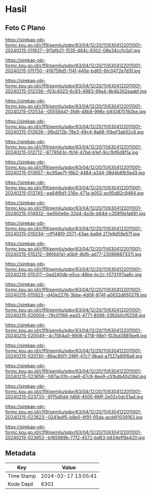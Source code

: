 # Hasil

## Foto C Plano

https://sirekap-obj-formc.kpu.go.id/c1f9/pemilu/pdpr/63/04/12/20/11/6304122011001-20240215-011627--911afb21-1535-464c-8302-08e34ccfc0a1.jpg

https://sirekap-obj-formc.kpu.go.id/c1f9/pemilu/pdpr/63/04/12/20/11/6304122011001-20240215-011750--416759d5-114f-445e-bd65-6fc0472e7d3f.jpg

https://sirekap-obj-formc.kpu.go.id/c1f9/pemilu/pdpr/63/04/12/20/11/6304122011001-20240215-012336--f03c4023-6c93-4983-99a4-4b4b302eaabf.jpg

https://sirekap-obj-formc.kpu.go.id/c1f9/pemilu/pdpr/63/04/12/20/11/6304122011001-20240215-012534--05559441-3fd6-48b8-998c-b933870192be.jpg

https://sirekap-obj-formc.kpu.go.id/c1f9/pemilu/pdpr/63/04/12/20/11/6304122011001-20240215-012626--3fbd212b-78e2-49c4-8a68-f0bef3ab52c8.jpg

https://sirekap-obj-formc.kpu.go.id/c1f9/pemilu/pdpr/63/04/12/20/11/6304122011001-20240215-012712--8779583c-fb14-47bd-b1ef-9cc1bf6d8f1a.jpg

https://sirekap-obj-formc.kpu.go.id/c1f9/pemilu/pdpr/63/04/12/20/11/6304122011001-20240215-013657--bc95ae7f-f6b2-4484-a344-38d4b8fb5ed3.jpg

https://sirekap-obj-formc.kpu.go.id/c1f9/pemilu/pdpr/63/04/12/20/11/6304122011001-20240215-013745--ea64f9d1-216e-471a-b052-ec95d82c9464.jpg

https://sirekap-obj-formc.kpu.go.id/c1f9/pemilu/pdpr/63/04/12/20/11/6304122011001-20240215-014932--be0b0e6e-32d4-4a3b-b64d-c359f9e1a681.jpg

https://sirekap-obj-formc.kpu.go.id/c1f9/pemilu/pdpr/63/04/12/20/11/6304122011001-20240215-015034--cff148f0-2571-43ae-ba9d-217e8d59e57f.jpg

https://sirekap-obj-formc.kpu.go.id/c1f9/pemilu/pdpr/63/04/12/20/11/6304122011001-20240215-015212--86f4d7a1-a0b9-4bfb-ad77-230966873311.jpg

https://sirekap-obj-formc.kpu.go.id/c1f9/pemilu/pdpr/63/04/12/20/11/6304122011001-20240215-015317--0ad240db-e5ce-46be-bc2c-f37311f7aa6c.jpg

https://sirekap-obj-formc.kpu.go.id/c1f9/pemilu/pdpr/63/04/12/20/11/6304122011001-20240215-015923--d40e2276-3bbe-4d08-874f-a0632d650279.jpg

https://sirekap-obj-formc.kpu.go.id/c1f9/pemilu/pdpr/63/04/12/20/11/6304122011001-20240215-020004--79c01166-ead3-4771-8596-3392b0cf0258.jpg

https://sirekap-obj-formc.kpu.go.id/c1f9/pemilu/pdpr/63/04/12/20/11/6304122011001-20240215-020049--4c7564a0-9906-4718-98e1-102bd2885be6.jpg

https://sirekap-obj-formc.kpu.go.id/c1f9/pemilu/pdpr/63/04/12/20/11/6304122011001-20240215-020130--86ac80f1-296f-47c7-9bad-a7527a90f6a6.jpg

https://sirekap-obj-formc.kpu.go.id/c1f9/pemilu/pdpr/63/04/12/20/11/6304122011001-20240215-023656--087ac01b-cae6-47c9-8ee9-c51bdb40d38d.jpg

https://sirekap-obj-formc.kpu.go.id/c1f9/pemilu/pdpr/63/04/12/20/11/6304122011001-20240215-023733--97f5d0d4-fd68-4505-86ff-2e02c0dc51ad.jpg

https://sirekap-obj-formc.kpu.go.id/c1f9/pemilu/pdpr/63/04/12/20/11/6304122011001-20240215-023823--0241edf5-b8e0-4f91-95da-acd4f1039163.jpg

https://sirekap-obj-formc.kpu.go.id/c1f9/pemilu/pdpr/63/04/12/20/11/6304122011001-20240215-023953--b165989b-77f2-4572-bd63-b634eff8e420.jpg


## Metadata

| Key        | Value               |
| ---------- | ------------------- |
| Time Stamp | 2024-02-17 13:05:41 |
| Kode Dapil | 6301                |



